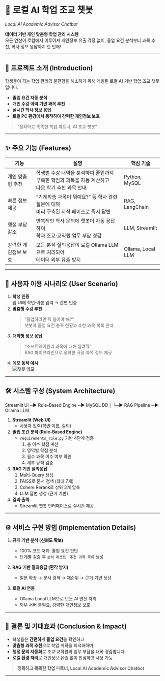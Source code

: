 # 🤖 로컬 AI 학업 조교 챗봇  
_Local AI Academic Advisor Chatbot_

**데이터 기반 개인 맞춤형 학업 관리 시스템**  
모든 연산이 로컬에서 이루어져 개인정보 유출 걱정 없이, 졸업 요건 분석부터 과목 추천, 학사 정보 응답까지 한 번에!

---

## 🌟 프로젝트 소개 (Introduction)
학생들이 겪는 학업 관리의 불편함을 해소하기 위해 개발된 로컬 AI 기반 학업 조교 챗봇입니다.  
- **졸업 요건 자동 분석**  
- **개인 수강 이력 기반 과목 추천**  
- **실시간 학사 정보 응답**  
- **로컬 PC 환경에서 동작하여 강력한 개인정보 보호**  

> “정확하고 똑똑한 학업 파트너, AI 조교 챗봇”

---

## ✨ 주요 기능 (Features)

| 기능                     | 설명                                                                                       | 핵심 기술         |
|------------------------|------------------------------------------------------------------------------------------|----------------|
| 개인 맞춤형 추천         | 학생별 수강 내역을 분석하여 졸업까지 부족한 학점과 과목을 자동 계산하고<br>다음 학기 추천 과목 안내 | Python, MySQL  |
| 빠른 정보 제공           | “기계학습 과목이 뭐예요?” 등 학사 관련 질문에 대해<br>미리 구축된 지식 베이스로 즉시 답변            | RAG, LangChain |
| 행정 부담 감소           | 반복적인 학사 문의에 챗봇이 자동 응답하여<br>학과 조교·교직원 업무 부담 경감                          | LLM, Streamlit |
| 강력한 개인정보 보호      | 모든 분석·질의응답이 로컬 Ollama LLM으로 처리되어<br>데이터 외부 유출 방지                        | Ollama, Local LLM |

---

## 🚀 사용자 이용 시나리오 (User Scenario)

1. **학생 인증**  
   웹 UI에 학번·이름 입력 → 간편 인증  
2. **맞춤형 수강 추천**  
   > “졸업하려면 뭐 들어야 해?”  
   챗봇이 졸업 요건 충족 현황과 추천 과목 목록 안내  
3. **대화형 정보 응답**  
   > “소프트웨어원리 과목에 대해 알려줘”  
   RAG 파이프라인으로 정확한 규정·과목 정보 제공  
4. **데모 동작 예시**  
   ![챗봇 데모](path/to/demo.gif)  

---

## 🛠️ 시스템 구성 (System Architecture)

Streamlit UI ─▶ Rule-Based Engine ─▶ MySQL DB
│
└─▶ RAG Pipeline ─▶ Ollama LLM



1. **Streamlit (Web UI)**  
   - 사용자 입력(학번·이름, 질의)  
2. **졸업 조건 분석 (Rule-Based Engine)**  
   - `requirements_rule.py` 기반 4단계 검증  
     1. 총 이수 학점 계산  
     2. 영역별 학점 분석  
     3. 필수 과목 이수 여부 확인  
     4. 세부 규칙 검증  
3. **RAG 기반 질의응답**  
   1. Multi-Query 생성  
   2. FAISS로 문서 검색 (최대 7개)  
   3. Cohere Rerank로 상위 3개 압축  
   4. LLM 답변 생성 (근거 기반)  
4. **결과 출력**  
   - Streamlit 챗봇 인터페이스로 실시간 제공  

---

## ⚙️ 서비스 구현 방법 (Implementation Details)

1. **규칙 기반 분석 (신뢰도 확보)**  
   - 100% 코드 처리: 졸업 요건 판단  
   - 단계별 검증 후 `분석 리포트` · `추천 과목 목록` 생성  

2. **RAG 기반 질의응답 (환각 방지)**  
   - 질문 확장 → 문서 검색 → 재순위 → 근거 기반 생성  

3. **로컬 AI 연동**  
   - Ollama Local LLM으로 모든 AI 연산 처리  
   - 외부 서버 불필요, 강력한 개인정보 보호  

---

## 🏁 결론 및 기대효과 (Conclusion & Impact)

- 학생들은 **간편하게 졸업 요건**을 확인하고  
- **맞춤형 과목 추천**으로 학업 계획을 최적화하며  
- **행정 문의 자동화**로 조교·교직원의 업무 부담을 대폭 경감합니다.  
- **로컬 환경 처리**로 개인정보 유출 없이 안심하고 사용 가능  

> **정확하고 똑똑한 학업 파트너, Local AI Academic Advisor Chatbot**

---
